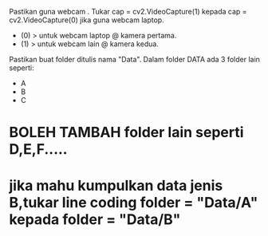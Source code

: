 Pastikan guna webcam .
Tukar cap = cv2.VideoCapture(1) kepada cap = cv2.VideoCapture(0) jika guna webcam laptop.

* (0) > untuk webcam laptop @ kamera pertama.
* (1) > untuk webcam lain @ kamera kedua.

Pastikan buat folder ditulis nama "Data".
Dalam folder DATA ada 3 folder lain seperti:

* A
* B
* C

# BOLEH TAMBAH folder lain seperti D,E,F.....
# jika mahu kumpulkan data jenis B,tukar line coding folder = "Data/A" kepada folder = "Data/B"
